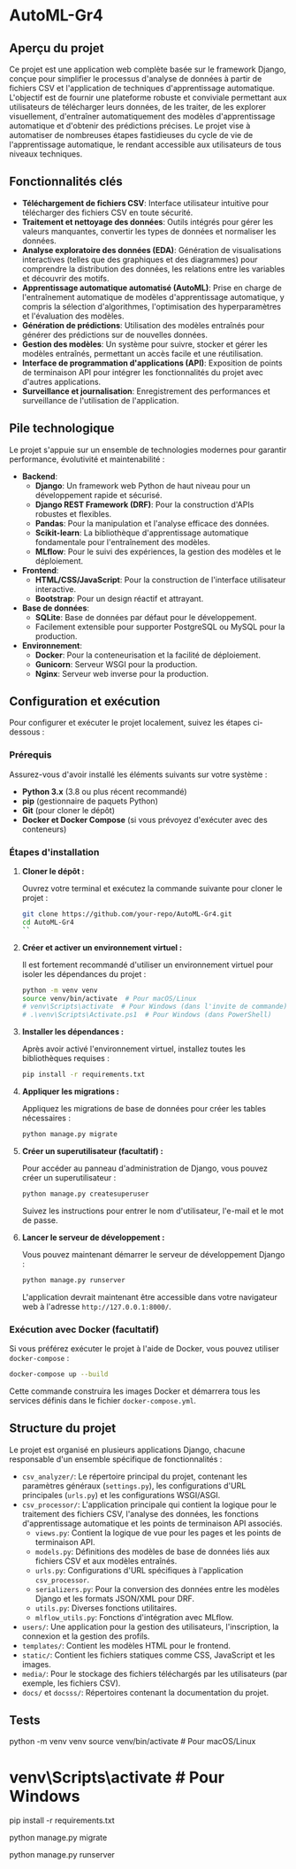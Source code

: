 # AutoML-Gr4

## Aperçu du projet

Ce projet est une application web complète basée sur le framework Django, conçue pour simplifier le processus d'analyse de données à partir de fichiers CSV et l'application de techniques d'apprentissage automatique. L'objectif est de fournir une plateforme robuste et conviviale permettant aux utilisateurs de télécharger leurs données, de les traiter, de les explorer visuellement, d'entraîner automatiquement des modèles d'apprentissage automatique et d'obtenir des prédictions précises. Le projet vise à automatiser de nombreuses étapes fastidieuses du cycle de vie de l'apprentissage automatique, le rendant accessible aux utilisateurs de tous niveaux techniques.

## Fonctionnalités clés

- **Téléchargement de fichiers CSV**: Interface utilisateur intuitive pour télécharger des fichiers CSV en toute sécurité.
- **Traitement et nettoyage des données**: Outils intégrés pour gérer les valeurs manquantes, convertir les types de données et normaliser les données.
- **Analyse exploratoire des données (EDA)**: Génération de visualisations interactives (telles que des graphiques et des diagrammes) pour comprendre la distribution des données, les relations entre les variables et découvrir des motifs.
- **Apprentissage automatique automatisé (AutoML)**: Prise en charge de l'entraînement automatique de modèles d'apprentissage automatique, y compris la sélection d'algorithmes, l'optimisation des hyperparamètres et l'évaluation des modèles.
- **Génération de prédictions**: Utilisation des modèles entraînés pour générer des prédictions sur de nouvelles données.
- **Gestion des modèles**: Un système pour suivre, stocker et gérer les modèles entraînés, permettant un accès facile et une réutilisation.
- **Interface de programmation d'applications (API)**: Exposition de points de terminaison API pour intégrer les fonctionnalités du projet avec d'autres applications.
- **Surveillance et journalisation**: Enregistrement des performances et surveillance de l'utilisation de l'application.

## Pile technologique

Le projet s'appuie sur un ensemble de technologies modernes pour garantir performance, évolutivité et maintenabilité :

- **Backend**:
  - **Django**: Un framework web Python de haut niveau pour un développement rapide et sécurisé.
  - **Django REST Framework (DRF)**: Pour la construction d'APIs robustes et flexibles.
  - **Pandas**: Pour la manipulation et l'analyse efficace des données.
  - **Scikit-learn**: La bibliothèque d'apprentissage automatique fondamentale pour l'entraînement des modèles.
  - **MLflow**: Pour le suivi des expériences, la gestion des modèles et le déploiement.
- **Frontend**:
  - **HTML/CSS/JavaScript**: Pour la construction de l'interface utilisateur interactive.
  - **Bootstrap**: Pour un design réactif et attrayant.
- **Base de données**:
  - **SQLite**: Base de données par défaut pour le développement.
  - Facilement extensible pour supporter PostgreSQL ou MySQL pour la production.
- **Environnement**:
  - **Docker**: Pour la conteneurisation et la facilité de déploiement.
  - **Gunicorn**: Serveur WSGI pour la production.
  - **Nginx**: Serveur web inverse pour la production.

## Configuration et exécution

Pour configurer et exécuter le projet localement, suivez les étapes ci-dessous :

### Prérequis

Assurez-vous d'avoir installé les éléments suivants sur votre système :

- **Python 3.x** (3.8 ou plus récent recommandé)
- **pip** (gestionnaire de paquets Python)
- **Git** (pour cloner le dépôt)
- **Docker et Docker Compose** (si vous prévoyez d'exécuter avec des conteneurs)

### Étapes d'installation

1. **Cloner le dépôt :**

   Ouvrez votre terminal et exécutez la commande suivante pour cloner le projet :

   ```bash
   git clone https://github.com/your-repo/AutoML-Gr4.git
   cd AutoML-Gr4
   ``

2. **Créer et activer un environnement virtuel :**

   Il est fortement recommandé d'utiliser un environnement virtuel pour isoler les dépendances du projet :

   ```bash
   python -m venv venv
   source venv/bin/activate  # Pour macOS/Linux
   # venv\Scripts\activate  # Pour Windows (dans l'invite de commande)
   # .\venv\Scripts\Activate.ps1  # Pour Windows (dans PowerShell)
   ```

3. **Installer les dépendances :**

   Après avoir activé l'environnement virtuel, installez toutes les bibliothèques requises :

   ```bash
   pip install -r requirements.txt
   ```

4. **Appliquer les migrations :**

   Appliquez les migrations de base de données pour créer les tables nécessaires :

   ```bash
   python manage.py migrate
   ```

5. **Créer un superutilisateur (facultatif) :**

   Pour accéder au panneau d'administration de Django, vous pouvez créer un superutilisateur :

   ```bash
   python manage.py createsuperuser
   ```
   Suivez les instructions pour entrer le nom d'utilisateur, l'e-mail et le mot de passe.

6. **Lancer le serveur de développement :**

   Vous pouvez maintenant démarrer le serveur de développement Django :

   ```bash
   python manage.py runserver
   ```

   L'application devrait maintenant être accessible dans votre navigateur web à l'adresse `http://127.0.0.1:8000/`.

### Exécution avec Docker (facultatif)

Si vous préférez exécuter le projet à l'aide de Docker, vous pouvez utiliser `docker-compose` :

```bash
docker-compose up --build
```

Cette commande construira les images Docker et démarrera tous les services définis dans le fichier `docker-compose.yml`.

## Structure du projet

Le projet est organisé en plusieurs applications Django, chacune responsable d'un ensemble spécifique de fonctionnalités :

- `csv_analyzer/`: Le répertoire principal du projet, contenant les paramètres généraux (`settings.py`), les configurations d'URL principales (`urls.py`) et les configurations WSGI/ASGI.
- `csv_processor/`: L'application principale qui contient la logique pour le traitement des fichiers CSV, l'analyse des données, les fonctions d'apprentissage automatique et les points de terminaison API associés.
  - `views.py`: Contient la logique de vue pour les pages et les points de terminaison API.
  - `models.py`: Définitions des modèles de base de données liés aux fichiers CSV et aux modèles entraînés.
  - `urls.py`: Configurations d'URL spécifiques à l'application `csv_processor`.
  - `serializers.py`: Pour la conversion des données entre les modèles Django et les formats JSON/XML pour DRF.
  - `utils.py`: Diverses fonctions utilitaires.
  - `mlflow_utils.py`: Fonctions d'intégration avec MLflow.
- `users/`: Une application pour la gestion des utilisateurs, l'inscription, la connexion et la gestion des profils.
- `templates/`: Contient les modèles HTML pour le frontend.
- `static/`: Contient les fichiers statiques comme CSS, JavaScript et les images.
- `media/`: Pour le stockage des fichiers téléchargés par les utilisateurs (par exemple, les fichiers CSV).
- `docs/` et `docsss/`: Répertoires contenant la documentation du projet.

## Tests

python -m venv venv
source venv/bin/activate  # Pour macOS/Linux
# venv\Scripts\activate  # Pour Windows

pip install -r requirements.txt

python manage.py migrate 

python manage.py runserver